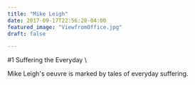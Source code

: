 ```yaml
---
title: "Mike Leigh"
date: 2017-09-17T22:56:28-04:00
featured_image: "ViewfromOffice.jpg"
draft: false

---
```


#1 Suffering the Everyday \

Mike Leigh's oeuvre is marked by tales of everyday suffering. 